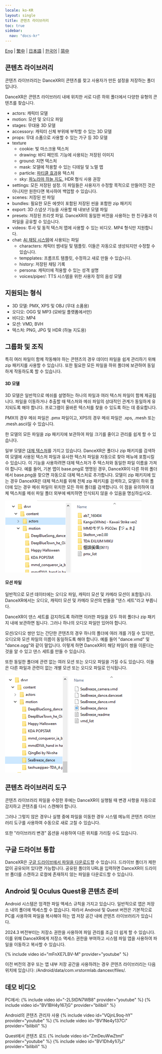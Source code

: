 ```yaml
---
locale: ko-KR
layout: single
title: 콘텐츠 라이브러리
toc: true
sidebar:
  nav: "docs-kr"
---
```

[Eng](/dancexr/preparecontent) | [繁中](/tw/dancexr/preparecontent) | [日本語](/jp/dancexr/preparecontent) | [한국어](/kr/dancexr/preparecontent) | [简中](/zh/dancexr/preparecontent)

## 콘텐츠 라이브러리

콘텐츠 라이브러리는 DanceXR이 콘텐츠를 찾고 사용자가 만든 설정을 저장하는 폴더입니다.

DanceXR은 콘텐츠 라이브러리 내에 위치한 서로 다른 하위 폴더에서 다양한 유형의 콘텐츠를 찾습니다.

* actors: 캐릭터 모델
* motion: 모션 및 오디오 파일
* stages: 무대용 3D 모델
* accessory: 캐릭터 신체 부위에 부착할 수 있는 3D 모델
* props: 무대 소품으로 사용할 수 있는 가구 등 3D 모델
* texture
  * cookie: 빛 마스크용 텍스처
  * drawing: 바디 페인트 기능에 사용되는 저장된 이미지
  * ground: 지면 텍스처
  * mask: 모델에 적용할 수 있는 디테일 및 노멀 맵
  * particle: [파티클 효과](features/particles.md)용 텍스처
  * sky: [파노라마 하늘 지도](features/skymap.md), HDR 형식 사용 권장
* settings: 모든 저장된 설정. 이 파일들은 사용자가 수정할 목적으로 만들어진 것은 아니지만 원한다면 복사하여 백업할 수 있습니다.
* scenes: 저장된 씬 파일
* bundles: 필요한 모든 에셋이 포함된 저장된 씬을 포함한 zip 패키지
* export: 3D 스냅샷 기능을 사용할 때 내보낸 모델 파일
* presets: 저장된 프리셋 파일. DanceXR의 동일한 버전을 사용하는 한 친구들과 이 파일을 공유할 수 있습니다.
* videos: 투사 및 동적 텍스처 맵에 사용할 수 있는 비디오. MP4 형식만 지원합니다.
* chat: [AI 채팅 시스템](ai_chat.md)에 사용되는 파일
  * characters: 캐릭터 썸네일 및 템플릿. 이들은 자동으로 생성되지만 수정할 수 있습니다.
  * tempplates: 프롬프트 템플릿, 수정하고 새로 만들 수 있습니다.
  * history: 저장된 채팅 기록
  * persona: 캐릭터에 적용할 수 있는 성격 설명
  * voices/piper/: TTS 시스템을 위한 사용자 정의 음성 모델

## 지원되는 형식

* 3D 모델: PMX, XPS 및 OBJ (무대 소품용)
* 오디오: OGG 및 MP3 (모바일 플랫폼에서만)
* 비디오: MP4
* 모션: VMD, BVH
* 텍스처: PNG, JPG 및 HDR (하늘 지도용)

## 그룹화 및 조직

특히 여러 파일이 함께 작동해야 하는 콘텐츠의 경우 데이터 파일을 쉽게 관리하기 위해 zip 패키지를 사용할 수 있습니다. 또한 필요한 모든 파일을 하위 폴더에 보관하여 동일하게 작동하도록 할 수 있습니다.

#### 3D 모델
<a id="3d-models"></a>

3D 모델은 일반적으로 메쉬를 설명하는 하나의 파일과 여러 텍스처 파일이 함께 제공됩니다. 파일을 이동하거나 추출할 때 텍스처와 메쉬 파일의 상대적인 관계가 동일하게 유지되도록 해야 합니다. 프로그램이 올바른 텍스처를 찾을 수 있도록 하는 데 중요합니다.

PMX의 경우 메쉬 파일은 .pmx 파일이고, XPS의 경우 메쉬 파일은 .xps, .mesh 또는 .mesh.ascii일 수 있습니다.

한 모델의 모든 파일을 zip 패키지에 보관하여 파일 크기를 줄이고 관리를 쉽게 할 수 있습니다.

일부 모델은 [대체 텍스처](features/alternative_textures.md)를 가지고 있습니다. DanceXR은 폴더나 zip 패키지를 검색하여 모델에 사용된 텍스처 파일과 유사한 텍스처 파일을 자동으로 찾아 메뉴에 포함시킬 수 있습니다. 이 기능을 사용하려면 대체 텍스처가 주 텍스처와 동일한 파일 이름을 가져야 합니다. 예를 들어, 기본 맵이 base.png로 명명된 경우, DanceXR이 다른 하위 폴더에서 base.png을 찾으면 자동으로 대체 텍스처로 추가합니다. 모델이 zip 패키지에 있는 경우 DanceXR은 대체 텍스처를 위해 전체 zip 패키지를 검색하고, 모델이 하위 폴더에 있는 경우 메쉬 파일이 위치한 모든 하위 폴더를 검색합니다. 이 점을 유의하여 대체 텍스처를 메쉬 파일 폴더 외부에 배치하면 인식되지 않을 수 있음을 명심하십시오.

![actors 폴더 예시](/images/content_actors.PNG)

#### 모션 파일
<a id="motion-files"></a>

일반적으로 모션 데이터에는 오디오 파일, 캐릭터 모션 및 카메라 모션이 포함됩니다. DanceXR에서는 오디오, 캐릭터 모션 및 카메라 모션의 번들을 "댄스 세트"라고 부릅니다.

DanceXR이 댄스 세트를 감지하도록 하려면 이러한 파일을 모두 하위 폴더나 zip 패키지 내에 보관하면 됩니다. 그러나 하나의 오디오 파일만 있어야 합니다.

모션/오디오 쌍만 있는 간단한 콘텐츠의 경우 하나의 폴더에 여러 개를 가질 수 있지만, 오디오와 모션 파일의 이름이 동일하도록 해야 합니다. 예를 들어 "dance.vmd" 및 "dance.ogg"와 같이 말입니다. 이렇게 하면 DanceXR이 해당 파일이 쌍을 이룬다는 것을 알 수 있고 댄스 세트를 만들 수 있습니다.

또한 동일한 폴더에 관련 없는 여러 모션 또는 오디오 파일을 가질 수도 있습니다. 이들은 다른 파일과 관련이 없는 개별 모션 또는 오디오 파일로 인식됩니다.

![motion 폴더 예시](/images/content_motion.PNG)

## 콘텐츠 라이브러리 도구

콘텐츠 라이브러리 파일을 수정한 후에는 DanceXR이 실행될 때 변경 사항을 자동으로 감지하고 콘텐츠를 다시 스캔해야 합니다.

그러나 그렇지 않은 경우나 실행 중에 파일을 이동한 경우 시스템 메뉴의 콘텐츠 라이브러리 도구를 사용하여 수동으로 새로 고칠 수 있습니다.

또한 "라이브러리 변경" 옵션을 사용하여 다른 위치를 가리킬 수도 있습니다.

## 구글 드라이브 통합
DanceXR은 [구글 드라이브에서 파일을 다운로드](features/googledrive.md)할 수 있습니다. 드라이브 폴더가 제한 없이 공유되어 있다면 가능합니다. 공유된 폴더의 URL을 입력하면 DanceXR이 드라이브 폴더를 스캔하고 로컬에 존재하지 않는 파일을 다운로드할 수 있습니다.

## Android 및 Oculus Quest용 콘텐츠 준비

Android 시스템은 엄격한 파일 액세스 규칙을 가지고 있습니다. 일반적으로 앱은 저장소 내의 폴더에 액세스할 수 없습니다. 따라서 Android 및 Quest 버전은 기본적으로 PC를 사용하여 파일을 복사해야 하는 앱 저장 공간 내에 콘텐츠 라이브러리가 있습니다.

2024.3 버전부터는 저장소 권한을 사용하여 파일 관리를 조금 더 쉽게 할 수 있습니다. 이를 위해 DanceXR에게 저장소 액세스 권한을 부여하고 시스템 파일 앱을 사용하여 파일을 이동하고 복사할 수 있습니다.

{% include video id="mFnXE7LBV-M" provider="youtube" %}

이전 버전의 경우 또는 앱 내부 저장 공간을 사용하려는 경우 콘텐츠 라이브러리는 다음 위치에 있습니다: /Android/data/com.vrstormlab.dancexr/files/.

## 데모 비디오

PC에서:
{% include video id="-2LStDN7WB8" provider="youtube" %}
{% include video id="BV1BH4y167jG" provider="bilibili" %}

Android의 콘텐츠 관리자 사용
{% include video id="VQjnL9oq-hY" provider="youtube" %}
{% include video id="BV1Ne4y137Ci" provider="bilibili" %}

Quest에서 콘텐츠 로드
{% include video id="ZmDeuWwZtmI" provider="youtube" %}
{% include video id="BV1Dh4y1i7jJ" provider="bilibili" %}